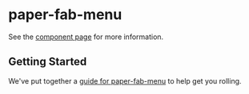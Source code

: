 paper-fab-menu
================

See the [component page](http://cwdoh.github.io/paper-fab-menu) for more information.

## Getting Started

We've put together a [guide for paper-fab-menu](http://www.polymer-project.org/docs/start/reusableelements.html) to help get you rolling.
